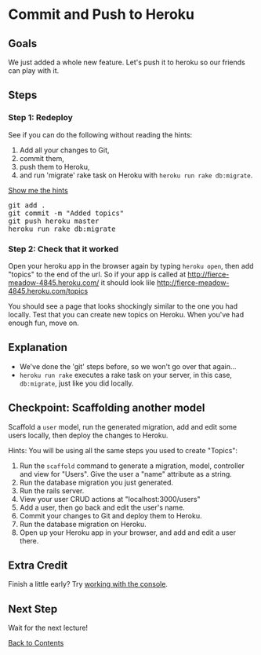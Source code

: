 # Commit and Push to Heroku
## Goals
We just added a whole new feature. Let's push it to heroku so our friends can play with it.

## Steps
### Step 1: Redeploy

See if you can do the following without reading the hints:

1. Add all your changes to Git,
2. commit them,
3. push them to Heroku,
4. and run 'migrate' rake task on Heroku with `heroku run rake db:migrate`.

<div class="hints">
  <p><a class="show-hints dropdown" href="#hints">Show me the hints<b class="caret"></b></a></p>
  <div class="CodeRay commands">
    <div class="code">
      <pre>
git add .
git commit -m "Added topics"
git push heroku master
heroku run rake db:migrate</pre>
    </div>
  </div>
</div>

### Step 2: Check that it worked
Open your heroku app in the browser again by typing `heroku open`, then add "topics" to the end of the url.
So if your app is called at <http://fierce-meadow-4845.heroku.com/> it should look lile
<http://fierce-meadow-4845.heroku.com/topics>


You should see a page that looks shockingly similar to the one you had locally. Test that you can create new topics on Heroku. When you've had enough fun, move on.

## Explanation
* We've done the 'git' steps before, so we won't go over that again...
* `heroku run rake` executes a rake task on your server, in this case, `db:migrate`, just like you did locally.

## Checkpoint: Scaffolding another model

Scaffold a `user` model, run the generated migration, add and edit some users locally, then deploy the changes to Heroku.

Hints:
You will be using all the same steps you used to create "Topics":

1. Run the `scaffold` command to generate a migration, model, controller and view for "Users". 
  Give the user a "name" attribute as a string.
2. Run the database migration you just generated.
3. Run the rails server.
4. View your user CRUD actions at "localhost:3000/users"
5. Add a user, then go back and edit the user's name.
6. Commit your changes to Git and deploy them to Heroku.
7. Run the database migration on Heroku.
8. Open up your Heroku app in your browser, and add and edit a user there.

## Extra Credit
Finish a little early? Try [working with the console](extra_credit/04_console).

## Next Step
Wait for the next lecture!

[Back to Contents](/curriculum/curriculum_toc)
